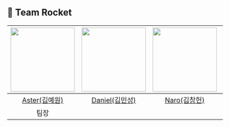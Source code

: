 ## 🚀 Team Rocket

|<img src="https://github.com/Yewon-dev.png" width="150">|<img src="https://github.com/Daniel-kim-junior.png" width="150">|<img src="https://github.com/changheonkim.png" width="150">|<img src="https://github.com/siiniii.png" width="150">|
|:---:|:---:|:---:|:---:|
|[Aster(김예원)](https://github.com/Yewon-dev)|[Daniel(김민성)](https://github.com/Daniel-kim-junior)|[Naro(김창헌)](https://github.com/changheonkim)|[Mona(이승인)](https://github.com/siiniii)|
|팀장||||
